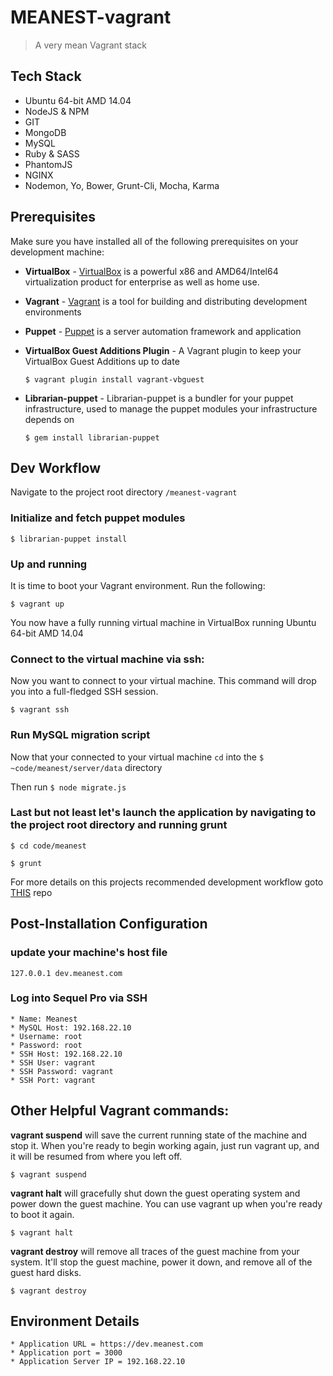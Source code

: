 # MEANEST-vagrant

> A very mean Vagrant stack

## Tech Stack
* Ubuntu 64-bit AMD 14.04
* NodeJS & NPM
* GIT
* MongoDB
* MySQL
* Ruby & SASS
* PhantomJS
* NGINX
* Nodemon, Yo, Bower, Grunt-Cli, Mocha, Karma

## Prerequisites
Make sure you have installed all of the following prerequisites on your development machine:

* **VirtualBox** - [VirtualBox](https://www.virtualbox.org/wiki/Downloads) is a powerful x86 and AMD64/Intel64 virtualization product for enterprise as well as home use.

* **Vagrant** - [Vagrant](https://www.vagrantup.com/downloads.html) is a tool for building and distributing development environments

* **Puppet** - [Puppet](https://puppetlabs.com/misc/download-options) is a server automation framework and application

* **VirtualBox Guest Additions Plugin** - A Vagrant plugin to keep your VirtualBox Guest Additions up to date
  
   ````$ vagrant plugin install vagrant-vbguest````

* **Librarian-puppet** - Librarian-puppet is a bundler for your puppet infrastructure, used to manage the puppet modules your infrastructure depends on
  
  ````$ gem install librarian-puppet````


## Dev Workflow

Navigate to the project root directory ````/meanest-vagrant````

### Initialize and fetch puppet modules

````$ librarian-puppet install````

### Up and running

It is time to boot your Vagrant environment. Run the following:

````$ vagrant up````

You now have a fully running virtual machine in VirtualBox running Ubuntu 64-bit AMD 14.04

### Connect to the virtual machine via ssh:

Now you want to connect to your virtual machine. This command will drop you into a full-fledged SSH session.

````$ vagrant ssh````

### Run MySQL migration script

Now that your connected to your virtual machine ````cd```` into the ````$ ~code/meanest/server/data```` directory

Then run ````$ node migrate.js````

### Last but not least let's launch the application by navigating to the project root directory and running grunt

````$ cd code/meanest````

````$ grunt````

For more details on this projects recommended development workflow goto [THIS](https://github.com/DomenicoColandrea86/meanest) repo

## Post-Installation Configuration

### update your machine's host file

````127.0.0.1 dev.meanest.com````

### Log into Sequel Pro via SSH

````
* Name: Meanest
* MySQL Host: 192.168.22.10
* Username: root
* Password: root
* SSH Host: 192.168.22.10
* SSH User: vagrant
* SSH Password: vagrant
* SSH Port: vagrant
````


## Other Helpful Vagrant commands:

**vagrant suspend** will save the current running state of the machine and stop it. When you're ready to begin working again, just run vagrant up, and it will be resumed from where you left off.

````$ vagrant suspend````

**vagrant halt** will gracefully shut down the guest operating system and power down the guest machine. You can use vagrant up when you're ready to boot it again.

````$ vagrant halt````

**vagrant destroy** will remove all traces of the guest machine from your system. It'll stop the guest machine, power it down, and remove all of the guest hard disks.

````$ vagrant destroy````
    
## Environment Details

`````
* Application URL = https://dev.meanest.com
* Application port = 3000
* Application Server IP = 192.168.22.10
`````
